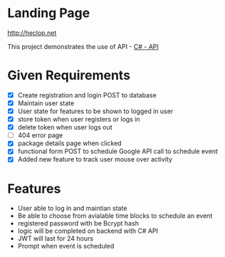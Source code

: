 # Landing Page

http://heclop.net

This project demonstrates  the use of API - [C# - API](https://github.com/the-heclop/Schedule-App-API)

# Given Requirements
* [x] Create registration and login POST to database
* [x] Maintain user state
* [x] User state for features to be shown to logged in user
* [x] store token when user registers or logs in
* [x] delete token when user logs out
* [ ] 404 error page
* [x] package details page when clicked
* [x] functional form POST to schedule Google API call to schedule event
* [x] Added new feature to track user mouse over activity

# Features

* User able to log in and maintian state
* Be able to choose from avialable time blocks to schedule an event
* registered password with be Bcrypt hash
* logic will be completed on backend with C# API
* JWT will last for 24 hours
* Prompt when  event is scheduled



